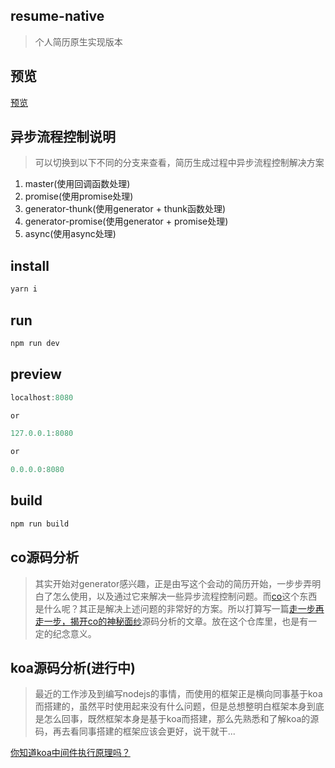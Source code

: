 ## resume-native

> 个人简历原生实现版本

## 预览

[预览](https://qianlongo.github.io/resume-native/dist/)

## 异步流程控制说明

> 可以切换到以下不同的分支来查看，简历生成过程中异步流程控制解决方案

1. master(使用回调函数处理)
2. promise(使用promise处理)
3. generator-thunk(使用generator + thunk函数处理)
4. generator-promise(使用generator + promise处理)
5. async(使用async处理)


## install

```javascript
yarn i

```

## run

```javascript
npm run dev

```

## preview

```javascript
localhost:8080

or

127.0.0.1:8080

or

0.0.0.0:8080

```

## build

```javascript
npm run build

```

## co源码分析

> 其实开始对generator感兴趣，正是由写这个会动的简历开始，一步步弄明白了怎么使用，以及通过它来解决一些异步流程控制问题。而[co](https://github.com/tj/co)这个东西是什么呢？其正是解决上述问题的非常好的方案。所以打算写一篇[走一步再走一步，揭开co的神秘面纱](https://github.com/qianlongo/resume-native/blob/master/co-analysis.md)源码分析的文章。放在这个仓库里，也是有一定的纪念意义。


## koa源码分析(进行中)

> 最近的工作涉及到编写nodejs的事情，而使用的框架正是横向同事基于koa而搭建的，虽然平时使用起来没有什么问题，但是总想整明白框架本身到底是怎么回事，既然框架本身是基于koa而搭建，那么先熟悉和了解koa的源码，再去看同事搭建的框架应该会更好，说干就干...

[你知道koa中间件执行原理吗？](https://github.com/qianlongo/resume-native/issues/1)